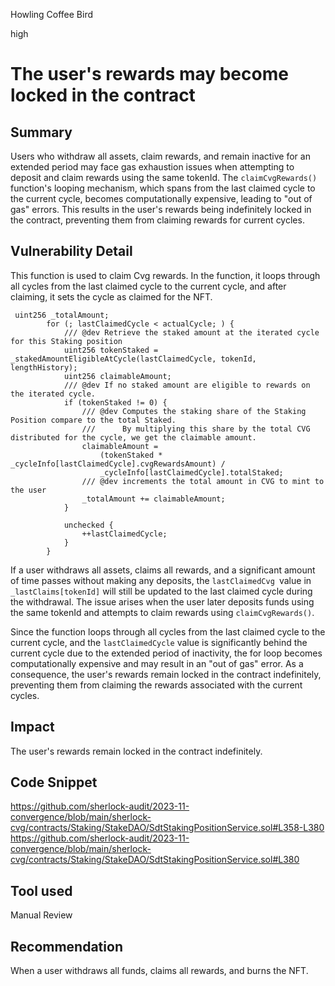 Howling Coffee Bird

high

# The user's rewards may become locked in the contract

## Summary
Users who withdraw all assets, claim rewards, and remain inactive for an extended period may face gas exhaustion issues when attempting to deposit and claim rewards using the same tokenId. The `claimCvgRewards()` function's looping mechanism, which spans from the last claimed cycle to the current cycle, becomes computationally expensive, leading to "out of gas" errors. This results in the user's rewards being indefinitely locked in the contract, preventing them from claiming rewards for current cycles.

## Vulnerability Detail
This function is used to claim Cvg rewards. In the function, it loops through all cycles from the last claimed cycle to the current cycle, and after claiming, it sets the cycle as claimed for the NFT.
```solidity
 uint256 _totalAmount;
        for (; lastClaimedCycle < actualCycle; ) {
            /// @dev Retrieve the staked amount at the iterated cycle for this Staking position
            uint256 tokenStaked = _stakedAmountEligibleAtCycle(lastClaimedCycle, tokenId, lengthHistory);
            uint256 claimableAmount;
            /// @dev If no staked amount are eligible to rewards on the iterated cycle.
            if (tokenStaked != 0) {
                /// @dev Computes the staking share of the Staking Position compare to the total Staked.
                ///      By multiplying this share by the total CVG distributed for the cycle, we get the claimable amount.
                claimableAmount =
                    (tokenStaked * _cycleInfo[lastClaimedCycle].cvgRewardsAmount) /
                    _cycleInfo[lastClaimedCycle].totalStaked;
                /// @dev increments the total amount in CVG to mint to the user
                _totalAmount += claimableAmount;
            }

            unchecked {
                ++lastClaimedCycle;
            }
        }

```

If a user withdraws all assets, claims all rewards, and a significant amount of time passes without making any deposits, the `lastClaimedCvg `value in `_lastClaims[tokenId]` will still be updated to the last claimed cycle during the withdrawal. The issue arises when the user later deposits funds using the same tokenId and attempts to claim rewards using `claimCvgRewards()`.

Since the function loops through all cycles from the last claimed cycle to the current cycle, and the `lastClaimedCycle` value is significantly behind the current cycle due to the extended period of inactivity, the for loop becomes computationally expensive and may result in an "out of gas" error. As a consequence, the user's rewards remain locked in the contract indefinitely, preventing them from claiming the rewards associated with the current cycles.

## Impact
The user's rewards remain locked in the contract indefinitely.
## Code Snippet
https://github.com/sherlock-audit/2023-11-convergence/blob/main/sherlock-cvg/contracts/Staking/StakeDAO/SdtStakingPositionService.sol#L358-L380
https://github.com/sherlock-audit/2023-11-convergence/blob/main/sherlock-cvg/contracts/Staking/StakeDAO/SdtStakingPositionService.sol#L380

## Tool used

Manual Review

## Recommendation
When a user withdraws all funds, claims all rewards, and burns the NFT.

